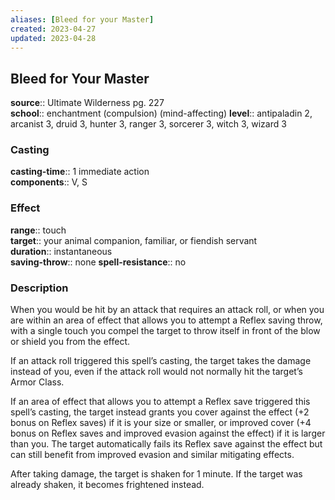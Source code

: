 ```yaml
---
aliases: [Bleed for your Master]
created: 2023-04-27
updated: 2023-04-28
---
```


## Bleed for Your Master

**source**:: Ultimate Wilderness pg. 227  
**school**:: enchantment (compulsion) (mind-affecting)
**level**:: antipaladin 2, arcanist 3, druid 3, hunter 3, ranger 3, sorcerer 3, witch 3, wizard 3

### Casting

**casting-time**:: 1 immediate action  
**components**:: V, S

### Effect

**range**:: touch  
**target**:: your animal companion, familiar, or fiendish servant  
**duration**:: instantaneous  
**saving-throw**:: none
**spell-resistance**:: no

### Description

When you would be hit by an attack that requires an attack roll, or when you are within an area of effect that allows you to attempt a Reflex saving throw, with a single touch you compel the target to throw itself in front of the blow or shield you from the effect.  
  
If an attack roll triggered this spell’s casting, the target takes the damage instead of you, even if the attack roll would not normally hit the target’s Armor Class.  
  
If an area of effect that allows you to attempt a Reflex save triggered this spell’s casting, the target instead grants you cover against the effect (+2 bonus on Reflex saves) if it is your size or smaller, or improved cover (+4 bonus on Reflex saves and improved evasion against the effect) if it is larger than you. The target automatically fails its Reflex save against the effect but can still benefit from improved evasion and similar mitigating effects.  
  
After taking damage, the target is shaken for 1 minute. If the target was already shaken, it becomes frightened instead.
